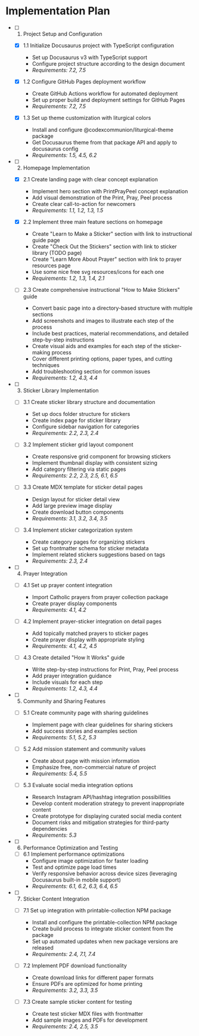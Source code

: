 # Implementation Plan

- [ ] 1. Project Setup and Configuration
  - [x] 1.1 Initialize Docusaurus project with TypeScript configuration


    - Set up Docusaurus v3 with TypeScript support
    - Configure project structure according to the design document
    - _Requirements: 7.2, 7.5_

  - [x] 1.2 Configure GitHub Pages deployment workflow








    - Create GitHub Actions workflow for automated deployment
    - Set up proper build and deployment settings for GitHub Pages
    - _Requirements: 7.2, 7.5_

  - [x] 1.3 Set up theme customization with liturgical colors




    - Install and configure @codexcommunion/liturgical-theme package
    - Get Docusaurus theme from that package API and apply to docusaurus config
    - _Requirements: 1.5, 4.5, 6.2_

- [ ] 2. Homepage Implementation
  - [x] 2.1 Create landing page with clear concept explanation




    - Implement hero section with PrintPrayPeel concept explanation
    - Add visual demonstration of the Print, Pray, Peel process
    - Create clear call-to-action for newcomers
    - _Requirements: 1.1, 1.2, 1.3, 1.5_

  - [x] 2.2 Implement three main feature sections on homepage



















    - Create "Learn to Make a Sticker" section with link to instructional guide page
    - Create "Check Out the Stickers" section with link to sticker library (TODO page)
    - Create "Learn More About Prayer" section with link to prayer resources page
    - Use some nice free svg resources/icons for each one
    - _Requirements: 1.2, 1.3, 1.4, 2.1_

  - [ ] 2.3 Create comprehensive instructional "How to Make Stickers" guide
    - Convert basic page into a directory-based structure with multiple sections
    - Add screenshots and images to illustrate each step of the process
    - Include best practices, material recommendations, and detailed step-by-step instructions
    - Create visual aids and examples for each step of the sticker-making process
    - Cover different printing options, paper types, and cutting techniques
    - Add troubleshooting section for common issues
    - _Requirements: 1.2, 4.3, 4.4_

- [ ] 3. Sticker Library Implementation
  - [ ] 3.1 Create sticker library structure and documentation
    - Set up docs folder structure for stickers
    - Create index page for sticker library
    - Configure sidebar navigation for categories
    - _Requirements: 2.2, 2.3, 2.4_

  - [ ] 3.2 Implement sticker grid layout component
    - Create responsive grid component for browsing stickers
    - Implement thumbnail display with consistent sizing
    - Add category filtering via static pages
    - _Requirements: 2.2, 2.3, 2.5, 6.1, 6.5_

  - [ ] 3.3 Create MDX template for sticker detail pages
    - Design layout for sticker detail view
    - Add large preview image display
    - Create download button components
    - _Requirements: 3.1, 3.2, 3.4, 3.5_

  - [ ] 3.4 Implement sticker categorization system
    - Create category pages for organizing stickers
    - Set up frontmatter schema for sticker metadata
    - Implement related stickers suggestions based on tags
    - _Requirements: 2.3, 2.4_

- [ ] 4. Prayer Integration
  - [ ] 4.1 Set up prayer content integration
    - Import Catholic prayers from prayer collection package
    - Create prayer display components
    - _Requirements: 4.1, 4.2_

  - [ ] 4.2 Implement prayer-sticker integration on detail pages
    - Add topically matched prayers to sticker pages
    - Create prayer display with appropriate styling
    - _Requirements: 4.1, 4.2, 4.5_

  - [ ] 4.3 Create detailed "How It Works" guide
    - Write step-by-step instructions for Print, Pray, Peel process
    - Add prayer integration guidance
    - Include visuals for each step
    - _Requirements: 1.2, 4.3, 4.4_

- [ ] 5. Community and Sharing Features
  - [ ] 5.1 Create community page with sharing guidelines
    - Implement page with clear guidelines for sharing stickers
    - Add success stories and examples section
    - _Requirements: 5.1, 5.2, 5.3_

  - [ ] 5.2 Add mission statement and community values
    - Create about page with mission information
    - Emphasize free, non-commercial nature of project
    - _Requirements: 5.4, 5.5_
    
  - [ ] 5.3 Evaluate social media integration options
    - Research Instagram API/hashtag integration possibilities
    - Develop content moderation strategy to prevent inappropriate content
    - Create prototype for displaying curated social media content
    - Document risks and mitigation strategies for third-party dependencies
    - _Requirements: 5.3_

- [ ] 6. Performance Optimization and Testing
  - [ ] 6.1 Implement performance optimizations
    - Configure image optimization for faster loading
    - Test and optimize page load times
    - Verify responsive behavior across device sizes (leveraging Docusaurus built-in mobile support)
    - _Requirements: 6.1, 6.2, 6.3, 6.4, 6.5_

- [ ] 7. Sticker Content Integration
  - [ ] 7.1 Set up integration with printable-collection NPM package
    - Install and configure the printable-collection NPM package
    - Create build process to integrate sticker content from the package
    - Set up automated updates when new package versions are released
    - _Requirements: 2.4, 7.1, 7.4_

  - [ ] 7.2 Implement PDF download functionality
    - Create download links for different paper formats
    - Ensure PDFs are optimized for home printing
    - _Requirements: 3.2, 3.3, 3.5_

  - [ ] 7.3 Create sample sticker content for testing
    - Create test sticker MDX files with frontmatter
    - Add sample images and PDFs for development
    - _Requirements: 2.4, 2.5, 3.5_